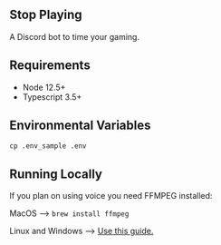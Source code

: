 Stop Playing
---
A Discord bot to time your gaming.

Requirements
---
* Node 12.5+
* Typescript 3.5+


Environmental Variables
---
```console
cp .env_sample .env
```

Running Locally
---
If you plan on using voice you need FFMPEG installed:

MacOS --> `brew install ffmpeg`

Linux and Windows --> [Use this guide.](https://github.com/adaptlearning/adapt_authoring/wiki/Installing-FFmpeg)

